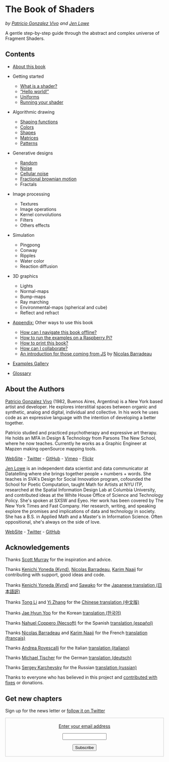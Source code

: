 <canvas id="custom" class="canvas" data-fragment-url="src/moon/moon.frag" data-textures="src/moon/moon.jpg" width="350px" height="350px"></canvas>

# The Book of Shaders
*by [Patricio Gonzalez Vivo](http://patriciogonzalezvivo.com/) and [Jen Lowe](http://jenlowe.net/)*

A gentle step-by-step guide through the abstract and complex universe of Fragment Shaders.

<div class="header">
<a href="https://www.paypal.com/cgi-bin/webscr?cmd=_s-xclick&hosted_button_id=B5FSVSHGEATCG" style="float: right;"><img src="https://www.paypalobjects.com/en_US/i/btn/btn_donate_SM.gif" alt=""></a>
</div>

## Contents

* [About this book](00/)

* Getting started
    * [What is a shader?](01/)
    * [“Hello world!”](02/)
    * [Uniforms](03/)
	* [Running your shader](04/)

* Algorithmic drawing
    * [Shaping functions](05/)
    * [Colors](06/)
    * [Shapes](07/)
    * [Matrices](08/)
    * [Patterns](09/)

* Generative designs
    * [Random](10/)
    * [Noise](11/)
    * [Cellular noise](12/)
    * [Fractional brownian motion](13/)
    * Fractals

* Image processing
    * Textures
    * Image operations
    * Kernel convolutions
    * Filters
    * Others effects

* Simulation
    * Pingpong
    * Conway
    * Ripples
    * Water color
    * Reaction diffusion

* 3D graphics
    * Lights
    * Normal-maps
    * Bump-maps
    * Ray marching
    * Environmental-maps (spherical and cube)
    * Reflect and refract

* [Appendix:](appendix/) Other ways to use this book
	* [How can I navigate this book offline?](appendix/00/)
	* [How to run the examples on a Raspberry Pi?](appendix/01/)
	* [How to print this book?](appendix/02/)
    * [How can I collaborate?](appendix/03/)
    * [An introduction for those coming from JS](appendix/04/) by [Nicolas Barradeau](http://www.barradeau.com/)

* [Examples Gallery](examples/)

* [Glossary](glossary/)

## About the Authors

[Patricio Gonzalez Vivo](http://patriciogonzalezvivo.com/) (1982, Buenos Aires, Argentina) is a New York based artist and developer. He explores interstitial spaces between organic and synthetic, analog and digital, individual and collective. In his work he uses code as an expressive language with the intention of developing a better together.

Patricio studied and practiced psychotherapy and expressive art therapy. He holds an MFA in Design & Technology from Parsons The New School, where he now teaches. Currently he works as a Graphic Engineer at Mapzen making openSource mapping tools.

<div class="header"> <a href="http://patriciogonzalezvivo.com/" target="_blank">WebSite</a> - <a href="https://twitter.com/patriciogv" target="_blank">Twitter</a> - <a href="https://github.com/patriciogonzalezvivo" target="_blank">GitHub</a> - <a href="https://vimeo.com/patriciogv" target="_blank">Vimeo</a> - <a href="https://www.flickr.com/photos/106950246@N06/" target="_blank"> Flickr</a></div>

[Jen Lowe](http://jenlowe.net/) is an independent data scientist and data communicator at Datatelling where she brings together people + numbers + words. She teaches in SVA's Design for Social Innovation program, cofounded the School for Poetic Computation, taught Math for Artists at NYU ITP, researched at the Spatial Information Design Lab at Columbia University, and contributed ideas at the White House Office of Science and Technology Policy. She's spoken at SXSW and Eyeo. Her work has been covered by The New York Times and Fast Company. Her research, writing, and speaking explore the promises and implications of data and technology in society. She has a B.S. in Applied Math and a Master's in Information Science. Often oppositional, she's always on the side of love.

<div class="header"> <a href="http://jenlowe.net/" target="_blank">WebSite</a> - <a href="https://twitter.com/datatelling" target="_blank">Twitter</a> - <a href="https://github.com/datatelling" target="_blank">GitHub</a></div>

## Acknowledgements

Thanks [Scott Murray](http://alignedleft.com/) for the inspiration and advice.

Thanks [Kenichi Yoneda (Kynd)](https://twitter.com/kyndinfo), [Nicolas Barradeau](https://twitter.com/nicoptere), [Karim Naaji](http://karim.naaji.fr/) for contributing with support, good ideas and code.

Thanks [Kenichi Yoneda (Kynd)](https://twitter.com/kyndinfo) and [Sawako](https://twitter.com/sawakohome) for the [Japanese translation (日本語訳)](?lan=jp)

Thanks [Tong Li](https://www.facebook.com/tong.lee.9484) and [Yi Zhang](https://www.facebook.com/archer.zetta?pnref=story) for the [Chinese translation (中文版)](?lan=ch)

Thanks [Jae Hyun Yoo](https://www.facebook.com/fkkcloud) for the Korean [translation (한국어)](?lan=kr)

Thanks [Nahuel Coppero (Necsoft)](http://hinecsoft.com/) for the Spanish [translation (español)](?lan=es)

Thanks [Nicolas Barradeau](https://twitter.com/nicoptere) and [Karim Naaji](http://karim.naaji.fr/) for the French [translation (français)](?lan=fr)

Thanks [Andrea Rovescalli](https://www.earove.info) for the Italian [translation (italiano)](?lan=it)

Thanks [Michael Tischer](http://www.mitinet.de) for the German [translation (deutsch)](?lan=de)

Thanks [Sergey Karchevsky](https://www.facebook.com/sergey.karchevsky.3) for the Russian [translation (russian)](?lan=ru)

Thanks to everyone who has believed in this project and [contributed with fixes](https://github.com/patriciogonzalezvivo/thebookofshaders/graphs/contributors) or donations.

## Get new chapters

Sign up for the news letter or [follow it on Twitter](https://twitter.com/bookofshaders)

 <form style="border:1px solid #ccc;padding:3px;text-align:center;" action="https://tinyletter.com/thebookofshaders" method="post" target="popupwindow" onsubmit="window.open('https://tinyletter.com/thebookofshaders', 'popupwindow', 'scrollbars=yes,width=800,height=600');return true"><a href="https://tinyletter.com/thebookofshaders"><p><label for="tlemail">Enter your email address</label></p></a><p><input type="text" style="width:140px" name="email" id="tlemail" /></p><input type="hidden" value="1" name="embed"/><input type="submit" value="Subscribe" /><p><a href="https://tinyletter.com" target="_blank"></a></p></form>

